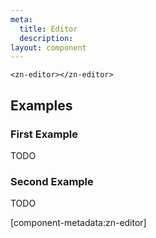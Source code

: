```yaml
---
meta:
  title: Editor
  description:
layout: component
---
```


```html:preview
<zn-editor></zn-editor>
```

## Examples

### First Example

TODO

### Second Example

TODO

[component-metadata:zn-editor]
